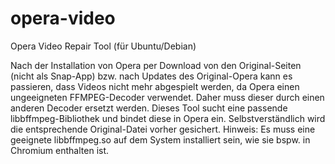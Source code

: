 # opera-video
Opera Video Repair Tool (für Ubuntu/Debian)

Nach der Installation von Opera per Download von den Original-Seiten (nicht als Snap-App) bzw. nach Updates des Original-Opera kann es passieren, dass Videos nicht mehr abgespielt werden, da Opera einen ungeeigneten FFMPEG-Decoder verwendet. Daher muss dieser durch einen anderen Decoder ersetzt werden. Dieses Tool sucht eine passende libbffmpeg-Bibliothek und bindet diese in Opera ein. Selbstverständlich wird die entsprechende Original-Datei vorher gesichert. Hinweis: Es muss eine geeignete libbffmpeg.so auf dem System installiert sein, wie sie bspw. in Chromium enthalten ist.
